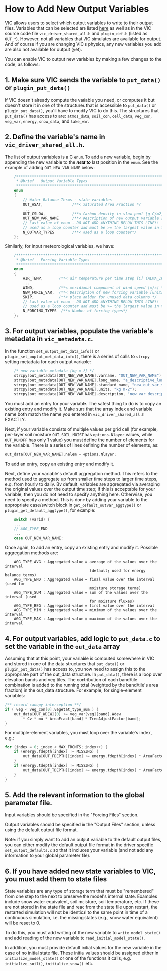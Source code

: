 # How to Add New Output Variables

VIC allows users to select which output variables to write to their output files. Variables that can be selected are listed [here](OutputVarList.md) as well as in the VIC source code file `vic_driver_shared_all.h` and `plugin_def.h` (listed as `OUT_*`). However, not all variables that VIC simulates are available for output. And of course if you are changing VIC's physics, any new variables you add are also not available for output (yet).

You can enable VIC to output new variables by making a few changes to the code, as follows:

## 1. Make sure VIC sends the variable to `put_data()` or `plugin_put_data()`

If VIC doesn't already compute the variable you need, or computes it but doesn't store it in one of the structures that is accessible to `put_data()` or `plugin_put_data()`, you'll have to modify VIC to do this. The structures that `put_data()` has access to are: `atmos_data`, `soil_con`, `cell_data`, `veg_con`, `veg_var`, `energy`, `snow_data`, and `lake_var`.  

## 2. Define the variable's name in `vic_driver_shared_all.h`.

The list of output variables is a C `enum`.  To add a new variable, begin by appending the new variable to the ***next to*** last position in the `enum`. See the example of adding `OUT_NEW_VAR_NAME` below:

```C
    /******************************************************************************
     * @brief   Output Variable Types
     *****************************************************************************/
    enum
    {
        // Water Balance Terms - state variables
        OUT_ASAT,             /**< Saturated Area Fraction */
        ...
        OUT_CSLOW,            /**< Carbon density in slow pool [g C/m2] */
        OUT_NEW_VAR_NAME      /**< Description of new output variable [units] */
        // Last value of enum - DO NOT ADD ANYTHING BELOW THIS LINE!!
        // used as a loop counter and must be >= the largest value in this enum
        N_OUTVAR_TYPES        /**< used as a loop counter*/
    };
```

Similarly, for input meteorological variables, we have:

```C
    /******************************************************************************
     * @brief   Forcing Variable Types
     *****************************************************************************/
    enum
    {
        AIR_TEMP,       /**< air temperature per time step [C] (ALMA_INPUT: [K]) */
        ...
        WIND,           /**< meridional component of wind speed [m/s] */
        NEW_FORCE_VAR,  /**< Description of new forcing variable [units] */
        SKIP,           /**< place holder for unused data columns */
        // Last value of enum - DO NOT ADD ANYTHING BELOW THIS LINE!!
        // used as a loop counter and must be >= the largest value in this enum
        N_FORCING_TYPES  /**< Number of forcing types*/
    };
```

## 3. For output variables, populate the variable's metadata in `vic_metadata.c`.

In the function `set_output_met_data_info()` or `plugin_set_ouptut_met_data_info()`, there is a series of calls to `strcpy` setting metadata for each output variable:

```C
    /* new variable metadata [kg m-2] */
    strcpy(out_metadata[OUT_NEW_VAR_NAME].varname, "OUT_NEW_VAR_NAME");
    strcpy(out_metadata[OUT_NEW_VAR_NAME].long_name, "a_descriptive_long_name");
    strcpy(out_metadata[OUT_NEW_VAR_NAME].standard_name, "new_out_var_std_name");
    strcpy(out_metadata[OUT_NEW_VAR_NAME].units, "kg m-2");
    strcpy(out_metadata[OUT_NEW_VAR_NAME].description, "new var description");
```

You must add an entry for your variable. The safest thing to do is to copy an existing entry and modify it. Make sure that the array index and variable name both match the name you entered in `vic_driver_shared_all.h` EXACTLY.

Next, if your variable consists of multiple values per grid cell (for example, per-layer soil moisture `OUT_SOIL_MOIST` has `options.Nlayer` values, while `OUT_RUNOFF` has only 1 value) you must define the number of elements for the variable. There is a series of lines defining the number of elements, as:

```C
out_data[OUT_NEW_VAR_NAME].nelem = options.Nlayer;
```

To add an entry, copy an existing entry and modify it.

Next, define your variable's default aggregation method. This refers to the method used to aggregate up from smaller time steps to larger time steps, e.g. from hourly to daily. By default, variables are aggregated via averaging the original values over the output time step; if this is acceptable for your variable, then you do not need to specify anything here. Otherwise, you need to specify a method. This is done by adding your variable to the appropriate case/switch block in `get_default_outvar_aggtype()` or `plugin_get_default_aggtype()`, for example:

```C
    switch (varid) {
    ...
    // AGG_TYPE_END
    ...
    case OUT_NEW_VAR_NAME:
```

Once again, to add an entry, copy an existing entry and modify it. Possible aggregation methods are:

```Shell
    AGG_TYPE_AVG : Aggregated value = average of the values over the interval
                                      (default; used for energy balance terms)
    AGG_TYPE_END : Aggregated value = final value over the interval (used for
                                      moisture storage terms)
    AGG_TYPE_SUM : Aggregated value = sum of the values over the interval (used
                                      for moisture fluxes)
    AGG_TYPE_BEG : Aggregated value = first value over the interval
    AGG_TYPE_MIN : Aggregated value = minimum of the values over the interval
    AGG_TYPE_MAX : Aggregated value = maximum of the values over the interval
```

## 4. For output variables, add logic to `put_data.c` to set the variable in the `out_data` array

Assuming that at this point, your variable is computed somewhere in VIC and stored in one of the data structures that `put_data()` or `plugin_put_data()` has access to, you now need to assign this to the appropriate part of the out_data structure. In `put_data()`, there is a loop over elevation bands and veg tiles. The contribution of each band/tile combination is added to the running total (weighted by the band/tile's area fraction) in the out_data structure. For example, for single-element variables:

```C
/** record canopy interception **/
if ( veg < veg_con[0].vegetat_type_num ) {
    out_data[OUT_WDEW][0] += veg_var[veg][band].Wdew
        * Cv * mu * AreaFract[band] * TreeAdjustFactor[band];
}

```

For multiple-element variables, you must loop over the variable's index, e.g.:

```C
for (index = 0; index < MAX_FRONTS; index++) {
    if (energy.fdepth[index] != MISSING) {
        out_data[OUT_FDEPTH][index] += energy.fdepth[index] * AreaFactor * CM_PER_M;
    }
    if (energy.tdepth[index] != MISSING) {
        out_data[OUT_TDEPTH][index] += energy.tdepth[index] * AreaFactor * CM_PER_M;
    }
}
```

## 5. Add the relevant information to the global parameter file.

Input variables should be specified in the "Forcing Files" section.

Output variables should be specified in the "Output Files" section, unless using the default output file format.

Note: if you simply want to add an output variable to the default output files, you can either modify the default output file format in the driver specific `set_output_defaults.c` so that it includes your variable (and not add any information to your global parameter file).

## 6. If you have added new state variables to VIC, you must add them to state files

State variables are any type of storage term that must be "remembered" from one step to the next to preserve the model's internal state. Examples include snow water equivalent, soil moisture, soil temperature, etc. If these are not stored in the state file and read from the state file upon restart, the restarted simulation will not be identical to the same point in time of a continuous simulation, i.e. the missing states (e.g., snow water equivalent) will be reset to 0.

To do this, you must add writing of the new variable to `write_model_state()` and add reading of the new variable to `read_initial_model_state()`.

In addition, you must provide default initial values for the new variable in the case of no initial state file. These initial values should be assigned either in `initialize_model_state()` or one of the functions it calls, e.g. `initialize_soil()`, `initialize_snow()`, etc.
